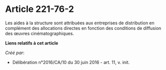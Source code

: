 # Article 221-76-2

Les aides à la structure sont attribuées aux entreprises de distribution en complément des allocations directes en fonction
des conditions de diffusion des œuvres cinématographiques.

**Liens relatifs à cet article**

_Créé par_:

  - Délibération n°2016/CA/10 du 30 juin 2016 - art. 11, v. init.
